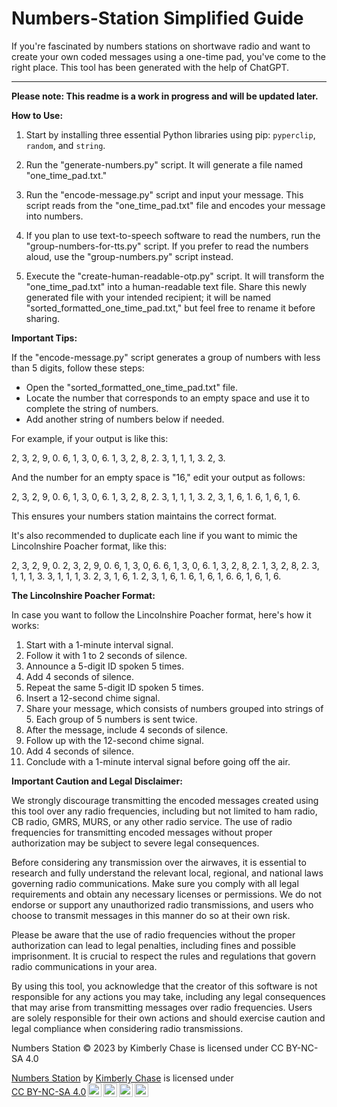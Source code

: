 # Numbers-Station Simplified Guide

If you're fascinated by numbers stations on shortwave radio and want to create your own coded messages using a one-time pad, you've come to the right place. This tool has been generated with the help of ChatGPT.

---

**Please note: This readme is a work in progress and will be updated later.**

**How to Use:**

1. Start by installing three essential Python libraries using pip: `pyperclip`, `random`, and `string`.

2. Run the "generate-numbers.py" script. It will generate a file named "one_time_pad.txt."

3. Run the "encode-message.py" script and input your message. This script reads from the "one_time_pad.txt" file and encodes your message into numbers.

4. If you plan to use text-to-speech software to read the numbers, run the "group-numbers-for-tts.py" script. If you prefer to read the numbers aloud, use the "group-numbers.py" script instead.

5. Execute the "create-human-readable-otp.py" script. It will transform the "one_time_pad.txt" into a human-readable text file. Share this newly generated file with your intended recipient; it will be named "sorted_formatted_one_time_pad.txt," but feel free to rename it before sharing.

**Important Tips:**

If the "encode-message.py" script generates a group of numbers with less than 5 digits, follow these steps:

- Open the "sorted_formatted_one_time_pad.txt" file.
- Locate the number that corresponds to an empty space and use it to complete the string of numbers.
- Add another string of numbers below if needed.

For example, if your output is like this:

2, 3, 2, 9, 0.
6, 1, 3, 0, 6.
1, 3, 2, 8, 2.
3, 1, 1, 1, 3.
2, 3.

And the number for an empty space is "16," edit your output as follows:

2, 3, 2, 9, 0.
6, 1, 3, 0, 6.
1, 3, 2, 8, 2.
3, 1, 1, 1, 3.
2, 3, 1, 6, 1.
6, 1, 6, 1, 6.

This ensures your numbers station maintains the correct format.

It's also recommended to duplicate each line if you want to mimic the Lincolnshire Poacher format, like this:

2, 3, 2, 9, 0.
2, 3, 2, 9, 0.
6, 1, 3, 0, 6.
6, 1, 3, 0, 6.
1, 3, 2, 8, 2.
1, 3, 2, 8, 2.
3, 1, 1, 1, 3.
3, 1, 1, 1, 3.
2, 3, 1, 6, 1.
2, 3, 1, 6, 1.
6, 1, 6, 1, 6.
6, 1, 6, 1, 6.

**The Lincolnshire Poacher Format:**

In case you want to follow the Lincolnshire Poacher format, here's how it works:

1. Start with a 1-minute interval signal.
2. Follow it with 1 to 2 seconds of silence.
3. Announce a 5-digit ID spoken 5 times.
4. Add 4 seconds of silence.
5. Repeat the same 5-digit ID spoken 5 times.
6. Insert a 12-second chime signal.
7. Share your message, which consists of numbers grouped into strings of 5. Each group of 5 numbers is sent twice.
8. After the message, include 4 seconds of silence.
9. Follow up with the 12-second chime signal.
10. Add 4 seconds of silence.
11. Conclude with a 1-minute interval signal before going off the air.

**Important Caution and Legal Disclaimer:**

We strongly discourage transmitting the encoded messages created using this tool over any radio frequencies, including but not limited to ham radio, CB radio, GMRS, MURS, or any other radio service. The use of radio frequencies for transmitting encoded messages without proper authorization may be subject to severe legal consequences.

Before considering any transmission over the airwaves, it is essential to research and fully understand the relevant local, regional, and national laws governing radio communications. Make sure you comply with all legal requirements and obtain any necessary licenses or permissions. We do not endorse or support any unauthorized radio transmissions, and users who choose to transmit messages in this manner do so at their own risk.

Please be aware that the use of radio frequencies without the proper authorization can lead to legal penalties, including fines and possible imprisonment. It is crucial to respect the rules and regulations that govern radio communications in your area.

By using this tool, you acknowledge that the creator of this software is not responsible for any actions you may take, including any legal consequences that may arise from transmitting messages over radio frequencies. Users are solely responsible for their own actions and should exercise caution and legal compliance when considering radio transmissions.

Numbers Station © 2023 by Kimberly Chase is licensed under CC BY-NC-SA 4.0 

<p xmlns:cc="http://creativecommons.org/ns#" xmlns:dct="http://purl.org/dc/terms/"><a property="dct:title" rel="cc:attributionURL" href="https://github.com/Kimberly-McBlaze/Numbers-Station">Numbers Station</a> by <a rel="cc:attributionURL dct:creator" property="cc:attributionName" href="https://kimberlychase.com/">Kimberly Chase</a> is licensed under <a href="http://creativecommons.org/licenses/by-nc-sa/4.0/?ref=chooser-v1" target="_blank" rel="license noopener noreferrer" style="display:inline-block;">CC BY-NC-SA 4.0<img style="height:22px!important;margin-left:3px;vertical-align:text-bottom;" src="https://mirrors.creativecommons.org/presskit/icons/cc.svg?ref=chooser-v1"><img style="height:22px!important;margin-left:3px;vertical-align:text-bottom;" src="https://mirrors.creativecommons.org/presskit/icons/by.svg?ref=chooser-v1"><img style="height:22px!important;margin-left:3px;vertical-align:text-bottom;" src="https://mirrors.creativecommons.org/presskit/icons/nc.svg?ref=chooser-v1"><img style="height:22px!important;margin-left:3px;vertical-align:text-bottom;" src="https://mirrors.creativecommons.org/presskit/icons/sa.svg?ref=chooser-v1"></a></p>

